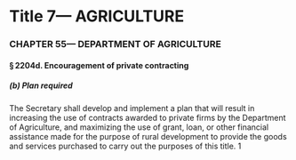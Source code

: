 
# Title 7— AGRICULTURE
### CHAPTER 55— DEPARTMENT OF AGRICULTURE
#### § 2204d. Encouragement of private contracting
##### (b) Plan required

The Secretary shall develop and implement a plan that will result in increasing the use of contracts awarded to private firms by the Department of Agriculture, and maximizing the use of grant, loan, or other financial assistance made for the purpose of rural development to provide the goods and services purchased to carry out the purposes of this title. 1
